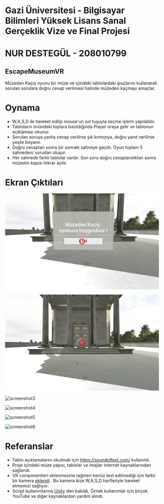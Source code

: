 # Gazi Üniversitesi - Bilgisayar Bilimleri Yüksek Lisans Sanal Gerçeklik Vize ve Final Projesi
# NUR DESTEGÜL - 208010799

EscapeMuseumVR 
-------------------------------------------------------------------------------
Müzeden Kaçış oyunu bir müze ve içindeki tablolardaki ipuçlarını kullanarak sorulan sorulara doğru cevap verilmesi halinde müzeden kaçmayı amaçlar.

# Oynama
- W,A,S,D ile hareket edilip mouse'un sol tuşuyla seçme işlemi yapılabilir.
- Tabloların önündeki toplara basıldığında Player oraya gelir ve tablonun açıklaması okunur.
- Sorulan soruya yanlış cevap verilirse şık kırmızıya, doğru yanıt verilirse yeşile boyanır.
- Doğru cevaptan sonra bir sonraki sahneye geçilir. Oyun toplam 5 sahneden/ sorudan oluşur.
- Her sahnede farklı tablolar vardır. Son soru doğru cevaplandıktan sonra müzenin kapısı tekrar açılır.

# Ekran Çıktıları
![screenshot1](screenshots/sample_start.png)

![screenshot2](screenshots/sample_start_2.png)

![screenshot3](screenshots/sample_1.png)

![screenshot4](screenshots/sample_2.png)

![screenshot5](screenshots/sample_3.png)

![screenshot6](screenshots/sample_4.png)

# Referanslar
- Tablo açıklamalarını okutmak için https://soundoftext.com/ kullanıldı.
- Proje içindeki müze yapısı, tablolar ve imajlar internet kaynaklarından sağlandı.
- VR componentleri eklenmesine rağmen henüz test edilmediği için farklı bir kamera [eklendi](https://gist.github.com/gunderson/d7f096bd07874f31671306318019d996) . Bu kamera bize W,A,S,D harfleriyle hareket etmemizi sağlıyor.
- Script kullanımlarına [Unity](https://docs.unity3d.com/ScriptReference/) den bakıldı. Örnek kullanımlar için birçok YouTube ve diğer kaynaklardan yardım alındı.